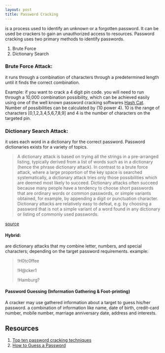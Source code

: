 ```yaml
---
layout: post
title: Password Cracking 
---
```


is a process used to identify an unknown or a forgotten password. It can be used be crackers to gain an unauthorized access to resources. Password cracking uses two primary methods to identify passwords. 

1. Brute Force 
2. Dictionary Search

### Brute Force Attack: 

it runs through a combination of characters through a predetermined length until it finds the correct combination. 

Example: if you want to crack a 4 digit pin code. you will need to run through a 10,000 combination possibility, which can be achieved easily using one of the well known password cracking softwares [Hash Cat](https://hashcat.net/oclhashcat/). Number of possibilities can be calculated by (10 power 4). 10 is the range of characters [0,1,2,3,4,5,6,7,8,9] and 4 is the number of characters on the targeted pin. 

### Dictionary Search Attack:

it uses each word in a dictionary for the correct password. Password dictionaries exists for a variety of topics. 

>A dictionary attack is based on trying all the strings in a pre-arranged listing, typically derived from a list of words such as in a dictionary (hence the phrase dictionary attack). In contrast to a brute force attack, where a large proportion of the key space is searched systematically, a dictionary attack tries only those possibilities which are deemed most likely to succeed. Dictionary attacks often succeed because many people have a tendency to choose short passwords that are ordinary words or common passwords, or simple variants obtained, for example, by appending a digit or punctuation character. Dictionary attacks are relatively easy to defeat, e.g. by choosing a password that is not a simple variant of a word found in any dictionary or listing of commonly used passwords. 

[source](https://en.wikipedia.org/wiki/Dictionary_attack)

#### Hybrid: 

are dictionary attacks that my combine letter, numbers, and special characters; depending on the target password requirements. 
example: 

><p>!H0tc0ffee</p>
><p>!H@cker1</p>
><p>!Hamburg?</p>

#### Password Guessing (Information Gathering & Foot-printing)

A cracker may use gathered information about a target to guess his/her password. a combination of information like name, date of birth, credit-card number, mobile number, marriage anniversary date, address and interests. 



## Resources
1. [Top ten password cracking techniques](http://www.alphr.com/features/371158/top-ten-password-cracking-techniques)
2. [How to Guess a Password](http://www.wikihow.com/Guess-a-Password)

